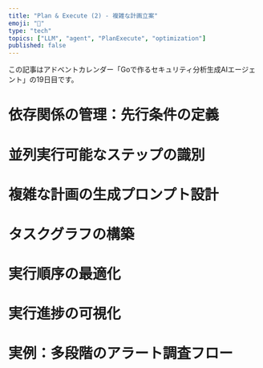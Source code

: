 ```yaml
---
title: "Plan & Execute (2) - 複雑な計画立案"
emoji: "🎯"
type: "tech"
topics: ["LLM", "agent", "PlanExecute", "optimization"]
published: false
---
```


この記事はアドベントカレンダー「Goで作るセキュリティ分析生成AIエージェント」の19日目です。

# 依存関係の管理：先行条件の定義

# 並列実行可能なステップの識別

# 複雑な計画の生成プロンプト設計

# タスクグラフの構築

# 実行順序の最適化

# 実行進捗の可視化

# 実例：多段階のアラート調査フロー
